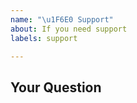 ```yaml
---
name: "\u1F6E0 Support"
about: If you need support
labels: support

---
```

<!--
Thanks for submitting your question 🙌 ❤️

Before opening a new issue, please make sure that we do not have any duplicates already open. You can ensure this by searching the issue list for this repository. If there is a duplicate, please close your issue and add a comment to the existing issue instead. Also, please, have a look at our Wiki and existing questions before opening a new question.
-->

## Your Question
<!-- Include details about your question. -->
